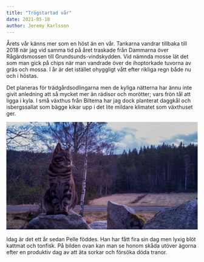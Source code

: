 ```yaml
---
title: "Trögstartad vår"
date: 2021-05-10
author: Jeremy Karlsson
---
```


Årets vår känns mer som en höst än en vår. Tankarna vandrar tillbaka till 2018 när jag vid samma tid på året traskade från Dammarna över Rågärdsmossen till Grundsunds-vindskydden. Vid nämnda mosse lät det som man gick på chips när man vandrade över de ihoptorkade tuvorna av gräs och mossa. I år är det istället ohyggligt vått efter rikliga regn både nu och i höstas.

Det planeras för trädgårdsodlingarna men de kyliga nätterna har ännu inte givit anledning att så mycket mer än rädisor och morötter; vars frön tål att ligga i kyla. I små växthus från Biltema har jag dock planterat daggkål och isbergssallat som bägge kikar upp i det lite mildare klimatet som växthuset ger.

<img src="/img/IMG_20210507_201937.jpg" width="600" imagick="avif webp 600@1,1.5,2" alt="Katten Pelle skådar utöver ägorna">

Idag är det ett år sedan Pelle föddes. Han har fått fira sin dag men lyxig blöt kattmat och tonfisk. På bilden ovan kan man se honom skåda utöver ägorna efter en produktiv dag av att äta sorkar och försöka döda tranor.
